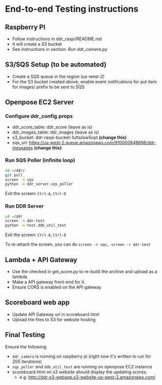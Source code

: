 # End-to-end Testing instructions

## Raspberry PI
* Follow instructions in ddr_raspi/README.md
* It will create a S3 bucket
* See instructions in section: *Run ddr_camera.py*

## S3/SQS Setup (to be automated)
* Create a SQS queue in the region (us-west-2)
* For the S3 bucket created above, enable event notifications for put item for images/ prefix to be sent to SQS 

## Openpose EC2 Server
### Configure ddr_config.props
  * ddr_score_table: ddr_score (leave as is)
  * ddr_images_table: ddr_images (leave as is)
  * s3_bucket: ddr-raspi-bucket-1uttsilsw5opt **(change this)**
  * sqs_url: https://us-west-2.queue.amazonaws.com/910000848896/ddr-messages **(change this)**
### Run SQS Poller (infinite loop)
```bash
cd ~/ddr/
git pull
screen -S sqs
python -m ddr_server.sqs_poller
```  
Exit the screen: `Ctrl-A`, `Ctrl-D`

### Run DDR Server
 ```bash
cd ~/ddr
screen -S ddr-test
python -m test.ddb_util_test
```
Exit the screen: `Ctrl-A`, `Ctrl-D`

To re-attach the screen, you can do `screen -r sqs, screen -r ddr-test`

## Lambda + API Gateway
* Use the checked in get_score.py to re-build the archive and upload as a lambda
* Make a API gateway front-end for it.
* Ensure CORS is enabled on the API gateway

## Scoreboard web app
* Update API Gateway url in scoreboard.html
* Upload the files to S3 for website hosting

## Final Testing
Ensure the following:
* `ddr_camera` is running on raspberry pi (right now it's written to run for 200 iterations)
* `sqs_poller` and `ddb_util_test` are running on openpose EC2 instance
* scoreboard.html on s3 website should display the updating scores.
  * e.g. http://ddr-s3-webapp.s3-website-us-west-2.amazonaws.com/